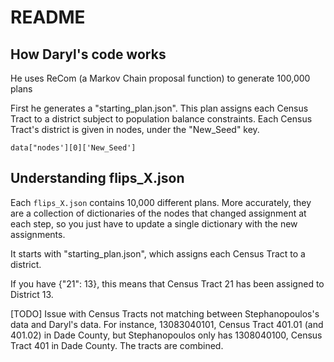 # README

## How Daryl's code works

He uses ReCom (a Markov Chain proposal function) to generate 100,000 plans

First he generates a "starting_plan.json". This plan assigns each Census Tract
to a district subject to population balance constraints. Each Census Tract's
district is given in nodes, under the "New_Seed" key.

`data["nodes'][0]['New_Seed']`

## Understanding flips_X.json

Each `flips_X.json` contains 10,000 different plans. More accurately, they are
a collection of dictionaries of the nodes that changed assignment at each step,
so you just have to update a single dictionary with the new assignments. 

It starts with "starting_plan.json", which assigns each Census Tract to a
district.

If you have {"21": 13}, this means that Census Tract 21 has been assigned to
District 13.

[TODO] Issue with Census Tracts not matching between Stephanopoulos's data and
Daryl's data. For instance, 13083040101, Census Tract 401.01 (and 401.02) in
Dade County, but Stephanopoulos only has 1308040100, Census Tract 401 in Dade
County. The tracts are combined.

